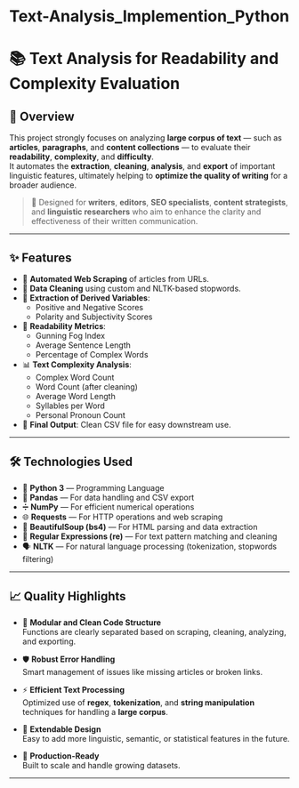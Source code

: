 # Text-Analysis_Implemention_Python

# 📚 Text Analysis for Readability and Complexity Evaluation

## 📝 Overview
This project strongly focuses on analyzing **large corpus of text** — such as **articles**, **paragraphs**, and **content collections** — to evaluate their **readability**, **complexity**, and **difficulty**.  
It automates the **extraction**, **cleaning**, **analysis**, and **export** of important linguistic features, ultimately helping to **optimize the quality of writing** for a broader audience.

> 🎯 Designed for **writers**, **editors**, **SEO specialists**, **content strategists**, and **linguistic researchers** who aim to enhance the clarity and effectiveness of their written communication.

---

## ✨ Features

- 🔗 **Automated Web Scraping** of articles from URLs.
- 🧹 **Data Cleaning** using custom and NLTK-based stopwords.
- 🧠 **Extraction of Derived Variables**:
  - Positive and Negative Scores
  - Polarity and Subjectivity Scores
- 📏 **Readability Metrics**:
  - Gunning Fog Index
  - Average Sentence Length
  - Percentage of Complex Words
- 📊 **Text Complexity Analysis**:
  - Complex Word Count
  - Word Count (after cleaning)
  - Average Word Length
  - Syllables per Word
  - Personal Pronoun Count
- 📄 **Final Output**: Clean CSV file for easy downstream use.

---

## 🛠 Technologies Used

- 🐍 **Python 3** — Programming Language
- 🧮 **Pandas** — For data handling and CSV export
- ➗ **NumPy** — For efficient numerical operations
- 🌐 **Requests** — For HTTP operations and web scraping
- 🥣 **BeautifulSoup (bs4)** — For HTML parsing and data extraction
- 🧹 **Regular Expressions (re)** — For text pattern matching and cleaning
- 🗣️ **NLTK** — For natural language processing (tokenization, stopwords filtering)

---

## 📈 Quality Highlights

- 🧩 **Modular and Clean Code Structure**  
  Functions are clearly separated based on scraping, cleaning, analyzing, and exporting.

- 🛡️ **Robust Error Handling**  
  Smart management of issues like missing articles or broken links.

- ⚡ **Efficient Text Processing**  
  Optimized use of **regex**, **tokenization**, and **string manipulation** techniques for handling a **large corpus**.

- 🔧 **Extendable Design**  
  Easy to add more linguistic, semantic, or statistical features in the future.

- 🚀 **Production-Ready**  
  Built to scale and handle growing datasets.

---
